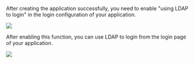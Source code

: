 <IntegrationDetailCard title="Use LDAP to Login">

After creating the application successfully, you need to enable "using LDAP to login" in the login configuration of your application.

![](~@imagesEnUs/connections/Xnip2021-02-25_19-08-48.png)

After enabling this function, you can use LDAP to login from the login page of your application.

![](~@imagesEnUs/connections/Xnip2021-02-25_19-06-03.png)

</IntegrationDetailCard>
